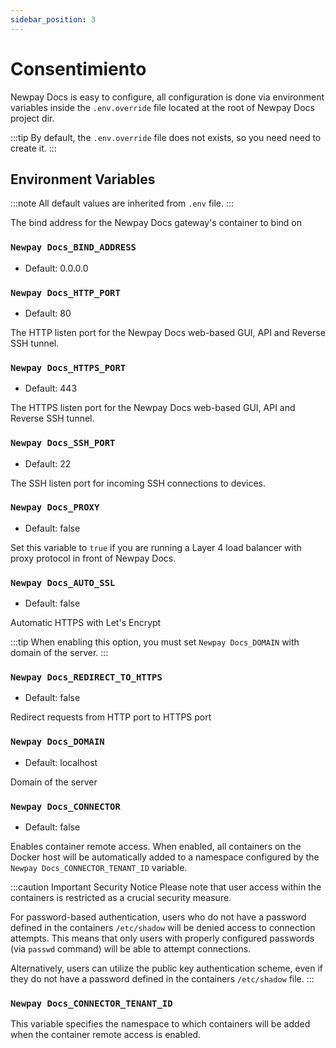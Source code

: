 ```yaml
---
sidebar_position: 3
---
```


# Consentimiento

Newpay Docs is easy to configure, all configuration is done via environment
variables inside the `.env.override` file located at the root of Newpay Docs project dir.

:::tip
By default, the `.env.override` file does not exists, so you need need to create it.
:::

## Environment Variables

:::note
All default values are inherited from `.env` file.
:::

The bind address for the Newpay Docs gateway's container to bind on

### `Newpay Docs_BIND_ADDRESS`

- Default: 0.0.0.0

### `Newpay Docs_HTTP_PORT`

- Default: 80

The HTTP listen port for the Newpay Docs web-based GUI, API and Reverse SSH tunnel.

### `Newpay Docs_HTTPS_PORT`

- Default: 443

The HTTPS listen port for the Newpay Docs web-based GUI, API and Reverse SSH tunnel.


### `Newpay Docs_SSH_PORT`

- Default: 22

The SSH listen port for incoming SSH connections to devices.

### `Newpay Docs_PROXY`

- Default: false

Set this variable to `true` if you are running a Layer 4 load balancer with proxy protocol in front of Newpay Docs.

### `Newpay Docs_AUTO_SSL`

- Default: false

Automatic HTTPS with Let's Encrypt

:::tip
When enabling this option, you must set `Newpay Docs_DOMAIN` with
domain of the server.
:::

### `Newpay Docs_REDIRECT_TO_HTTPS`

- Default: false

Redirect requests from HTTP port to HTTPS port

### `Newpay Docs_DOMAIN`

- Default: localhost

Domain of the server

### `Newpay Docs_CONNECTOR`

- Default: false

Enables container remote access.
When enabled, all containers on the Docker host will be automatically added to a namespace
configured by the `Newpay Docs_CONNECTOR_TENANT_ID` variable.

:::caution Important Security Notice
Please note that user access within the containers is restricted as a crucial security measure.

For password-based authentication, users who do not have a password defined in the containers `/etc/shadow`
will be denied access to connection attempts. This means that only users with properly configured passwords (via `passwd` command) will be able to attempt connections.

Alternatively, users can utilize the public key authentication scheme, even if they do not have a password defined
in the containers `/etc/shadow` file.
:::

### `Newpay Docs_CONNECTOR_TENANT_ID`

This variable specifies the namespace to which containers will be added when the container remote access is enabled.

